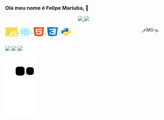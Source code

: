 ### Olá meu nome é Felipe Mariuba, 👋

<!--
**FelipeMOrnelas/FelipeMOrnelas** is a ✨ _special_ ✨ repository because its `README.md` (this file) appears on your GitHub profile.

Here are some ideas to get you started:

- 🔭 I’m currently working on ...
- 🌱 I’m currently learning ...
- 👯 I’m looking to collaborate on ...
- 🤔 I’m looking for help with ...
- 💬 Ask me about ...
- 📫 How to reach me: ...
- 😄 Pronouns: ...
- ⚡ Fun fact: ...
-->

<div align="center">
  <a href="https://github.com/elipeMOrnelas">
  <img height="auto" src="https://github-readme-stats.vercel.app/api?username=FelipeMOrnelas&show_icons=true&theme=merko&include_all_commits=true&count_private=true"/>
  <img height="auto" src="https://github-readme-stats.vercel.app/api/top-langs/?username=FelipeMOrnelas&layout=compact&langs_count=7&theme=merko"/>
</div>
  
  <div style="display: inline_block"><br>
  <img align="center" alt="FMO-Js" height="30" width="40" src="https://raw.githubusercontent.com/devicons/devicon/master/icons/javascript/javascript-plain.svg">
  <img align="center" alt="FMO-React" height="30" width="40" src="https://raw.githubusercontent.com/devicons/devicon/master/icons/react/react-original.svg">
  <img align="center" alt="FMO-HTML" height="30" width="40" src="https://raw.githubusercontent.com/devicons/devicon/master/icons/html5/html5-original.svg">
  <img align="center" alt="FMO-CSS" height="30" width="40" src="https://raw.githubusercontent.com/devicons/devicon/master/icons/css3/css3-original.svg">
  <img align="center" alt="FMO-Python" height="30" width="40" src="https://raw.githubusercontent.com/devicons/devicon/master/icons/python/python-original.svg">
  <img align="right" alt="FMO-pic" height="150" style="border-radius:50px;" src="https://i.ibb.co/MCfXzRf/fmo.jpg">
</div>
  
   ##
 
<div> 
  <a href="https://instagram.com/felipe_mariuba" target="_blank"><img src="https://img.shields.io/badge/-Instagram-%23E4405F?style=for-the-badge&logo=instagram&logoColor=white" target="_blank"></a>
  <a href = "mailto:fe.mariuba@gmail.com"><img src="https://img.shields.io/badge/-Gmail-%23333?style=for-the-badge&logo=gmail&logoColor=white" target="_blank"></a>
  <a href="https://linkedin.com/in/felipe-mariuba-ornelas-054664179" target="_blank"><img src="https://img.shields.io/badge/-LinkedIn-%230077B5?style=for-the-badge&logo=linkedin&logoColor=white" target="_blank"></a> 
 
  ![Snake animation](https://github.com/FelipeMOrnelas/FelipeMOrnelas/blob/output/github-contribution-grid-snake.svg)
 
</div>
